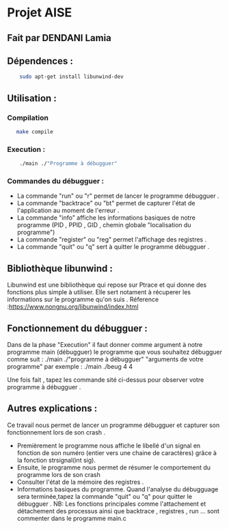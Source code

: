 # Projet AISE 

## Fait par DENDANI Lamia 

## Dépendences :
```bash
    sudo apt-get install libunwind-dev
```
## Utilisation :
### Compilation
 ```bash
    make compile
 ```
### Execution : 
```bash
    ./main ./"Programme à débugguer"
 ```
### Commandes du débugguer :
- La commande "run" ou "r" permet de lancer le programme débugguer .
- La commande "backtrace" ou "bt" permet de  capturer l'état de l'application au moment de l'erreur .
- La commande "info" affiche les informations basiques de notre programme (PID , PPID , GID , chemin globale "localisation du programme")
- La commande "register" ou "reg" permet l'affichage des registres .
- La commande "quit" ou "q" sert à quitter le programme débugguer .

 ## Bibliothèque libunwind : 

Libunwind est une bibliothèque qui repose sur Ptrace et qui donne des fonctions plus simple à utiliser. Elle sert notament à récuperer les informations sur le programme qu'on suis .
Réference :https://www.nongnu.org/libunwind/index.html

## Fonctionnement du débugguer :

Dans de la phase "Execution" il faut donner comme argument à notre programme main (débugguer) le programme que vous souhaitez débugguer comme suit : ./main ./"programme à débugguer" "arguments de votre programme"
par exemple : ./main ./beug 4 4

Une fois fait , tapez les commande sité ci-dessus pour observer  votre programme à débugguer .
 
## Autres explications : 

Ce travail nous permet de lancer un programme débugguer et capturer son fonctionnement lors de son crash .
- Premièrement le programme nous affiche le libellé d'un  signal en fonction de son numéro (entier vers une chaine de caractères) grâce à la fonction strsignal(int sig).
- Ensuite, le programme nous permet de résumer le comportement du programme lors de son crash
- Consulter l'état de la mémoire des registres .
- Informations basiques du programme.
Quand l'analyse du débugguage sera terminée,tapez la commande "quit" ou "q" pour quitter le débugguer .
NB: Les fonctions principales comme l'attachement et détachement des processus ainsi que backtrace , registres , run ... sont commenter dans le programme main.c